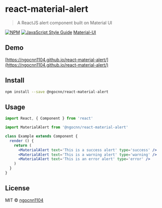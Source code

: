 # react-material-alert

> A ReactJS alert component built on Material UI

[![NPM](https://img.shields.io/npm/v/@ngocnn/react-material-alert.svg)](https://www.npmjs.com/package/@ngocnn/react-material-alert) [![JavaScript Style Guide](https://img.shields.io/badge/code_style-standard-brightgreen.svg)](https://standardjs.com)
[Material-UI](https://material-ui.com/)

## Demo

[https://ngocnn1104.github.io/react-material-alert/](https://ngocnn1104.github.io/react-material-alert/)

## Install

```bash
npm install --save @ngocnn/react-material-alert
```

## Usage

```jsx
import React, { Component } from 'react'

import MaterialAlert from '@ngocnn/react-material-alert'

class Example extends Component {
  render () {
    return (
      <MaterialAlert text='This is a success alert' type='success' />
      <MaterialAlert text='This is a warning alert' type='warning' />
      <MaterialAlert text='This is an error alert' type='error' />
    )
  }
}
```

## License

MIT © [ngocnn1104](https://github.com/ngocnn1104)
